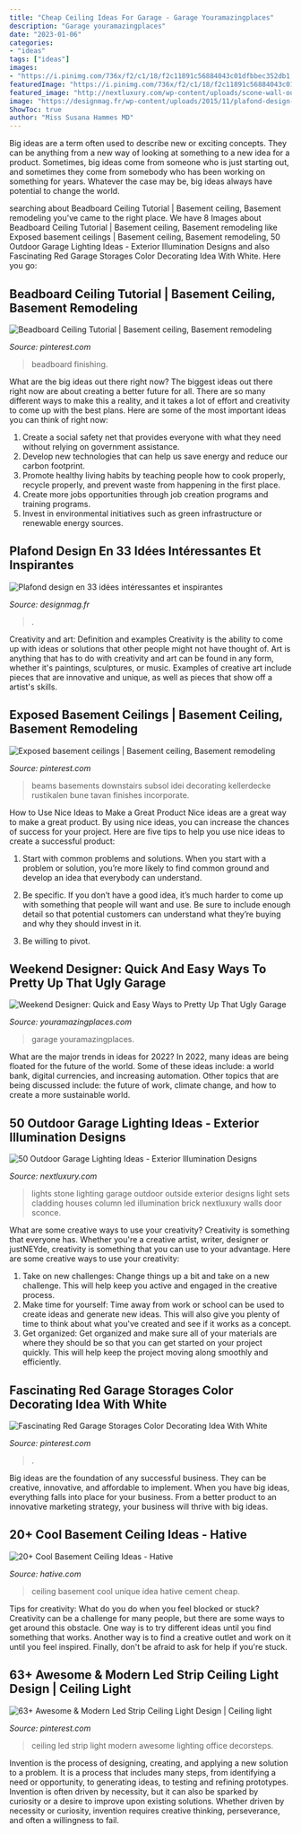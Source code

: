 ```yaml
---
title: "Cheap Ceiling Ideas For Garage - Garage Youramazingplaces"
description: "Garage youramazingplaces"
date: "2023-01-06"
categories:
- "ideas"
tags: ["ideas"]
images:
- "https://i.pinimg.com/736x/f2/c1/18/f2c11891c56884043c01dfbbec352db1.jpg"
featuredImage: "https://i.pinimg.com/736x/f2/c1/18/f2c11891c56884043c01dfbbec352db1.jpg"
featured_image: "http://nextluxury.com/wp-content/uploads/scone-wall-outdoor-garage-lights.jpg"
image: "https://designmag.fr/wp-content/uploads/2015/11/plafond-design-bois-idee.jpg"
ShowToc: true
author: "Miss Susana Hammes MD"
---
```



Big ideas are a term often used to describe new or exciting concepts. They can be anything from a new way of looking at something to a new idea for a product. Sometimes, big ideas come from someone who is just starting out, and sometimes they come from somebody who has been working on something for years. Whatever the case may be, big ideas always have potential to change the world.

	

		
searching about Beadboard Ceiling Tutorial | Basement ceiling, Basement remodeling you've came to the right place. We have 8 Images about Beadboard Ceiling Tutorial | Basement ceiling, Basement remodeling like Exposed basement ceilings | Basement ceiling, Basement remodeling, 50 Outdoor Garage Lighting Ideas - Exterior Illumination Designs and also Fascinating Red Garage Storages Color Decorating Idea With White. Here you go:
		
    
## Beadboard Ceiling Tutorial | Basement Ceiling, Basement Remodeling

<img loading=lazy src="https://i.pinimg.com/736x/f2/c1/18/f2c11891c56884043c01dfbbec352db1.jpg" onerror="this.onerror=null;this.src='https://tse1.mm.bing.net/th?id=OIP.LNyFQiNiTtfZBhwr_NbbGgHaLG&amp;pid=15.1';" alt="Beadboard Ceiling Tutorial | Basement ceiling, Basement remodeling">

_Source: pinterest.com_

>beadboard finishing. 

	

What are the big ideas out there right now?
The biggest ideas out there right now are about creating a better future for all. There are so many different ways to make this a reality, and it takes a lot of effort and creativity to come up with the best plans. Here are some of the most important ideas you can think of right now:
1. Create a social safety net that provides everyone with what they need without relying on government assistance.
2. Develop new technologies that can help us save energy and reduce our carbon footprint. 
3. Promote healthy living habits by teaching people how to cook properly, recycle properly, and prevent waste from happening in the first place. 
4. Create more jobs opportunities through job creation programs and training programs. 
5. Invest in environmental initiatives such as green infrastructure or renewable energy sources.

    
## Plafond Design En 33 Idées Intéressantes Et Inspirantes

<img loading=lazy src="https://designmag.fr/wp-content/uploads/2015/11/plafond-design-bois-idee.jpg" onerror="this.onerror=null;this.src='https://tse3.mm.bing.net/th?id=OIP.UInAiIYUh02wOxXyynKrlQHaJ2&amp;pid=15.1';" alt="Plafond design en 33 idées intéressantes et inspirantes">

_Source: designmag.fr_

>. 

	

Creativity and art: Definition and examples
Creativity is the ability to come up with ideas or solutions that other people might not have thought of. Art is anything that has to do with creativity and art can be found in any form, whether it's paintings, sculptures, or music. Examples of creative art include pieces that are innovative and unique, as well as pieces that show off a artist's skills.

    
## Exposed Basement Ceilings | Basement Ceiling, Basement Remodeling

<img loading=lazy src="https://i.pinimg.com/736x/6d/4e/b2/6d4eb2b74670c8f8198af4c909e0a3b3.jpg" onerror="this.onerror=null;this.src='https://tse4.mm.bing.net/th?id=OIP._OPAQstj8ntVox-rxU22tAHaE8&amp;pid=15.1';" alt="Exposed basement ceilings | Basement ceiling, Basement remodeling">

_Source: pinterest.com_

>beams basements downstairs subsol idei decorating kellerdecke rustikalen bune tavan finishes incorporate. 

	

How to Use Nice Ideas to Make a Great Product
Nice ideas are a great way to make a great product. By using nice ideas, you can increase the chances of success for your project. Here are five tips to help you use nice ideas to create a successful product:
1. Start with common problems and solutions. When you start with a problem or solution, you’re more likely to find common ground and develop an idea that everybody can understand.

2. Be specific. If you don’t have a good idea, it’s much harder to come up with something that people will want and use. Be sure to include enough detail so that potential customers can understand what they’re buying and why they should invest in it.

3. Be willing to pivot.

    
## Weekend Designer: Quick And Easy Ways To Pretty Up That Ugly Garage

<img loading=lazy src="https://www.youramazingplaces.com/wp-content/uploads/2015/02/traditional-garage-and-shed2.jpg" onerror="this.onerror=null;this.src='https://tse3.mm.bing.net/th?id=OIP.dNIwo1nPuvuXlqOxI0VxGwHaE8&amp;pid=15.1';" alt="Weekend Designer: Quick and Easy Ways to Pretty Up That Ugly Garage">

_Source: youramazingplaces.com_

>garage youramazingplaces. 

	

What are the major trends in ideas for 2022?
In 2022, many ideas are being floated for the future of the world. Some of these ideas include: a world bank, digital currencies, and increasing automation. Other topics that are being discussed include: the future of work, climate change, and how to create a more sustainable world.

    
## 50 Outdoor Garage Lighting Ideas - Exterior Illumination Designs

<img loading=lazy src="http://nextluxury.com/wp-content/uploads/scone-wall-outdoor-garage-lights.jpg" onerror="this.onerror=null;this.src='https://tse2.mm.bing.net/th?id=OIP.gk4LAsbImhEQ7sxplDWwwwAAAA&amp;pid=15.1';" alt="50 Outdoor Garage Lighting Ideas - Exterior Illumination Designs">

_Source: nextluxury.com_

>lights stone lighting garage outdoor outside exterior designs light sets cladding houses column led illumination brick nextluxury walls door sconce. 

	

What are some creative ways to use your creativity?
Creativity is something that everyone has. Whether you're a creative artist, writer, designer or justNEYde, creativity is something that you can use to your advantage. Here are some creative ways to use your creativity: 
1. Take on new challenges: Change things up a bit and take on a new challenge. This will help keep you active and engaged in the creative process. 
2. Make time for yourself: Time away from work or school can be used to create ideas and generate new ideas. This will also give you plenty of time to think about what you've created and see if it works as a concept. 
3. Get organized: Get organized and make sure all of your materials are where they should be so that you can get started on your project quickly. This will help keep the project moving along smoothly and efficiently. 

    
## Fascinating Red Garage Storages Color Decorating Idea With White

<img loading=lazy src="https://i.pinimg.com/736x/23/1e/13/231e13a2a0f95ffbae7d1e0068c694fb--red-cabinets-garage-cabinets.jpg" onerror="this.onerror=null;this.src='https://tse3.mm.bing.net/th?id=OIP.ZcpEY6OLNrZvUbxLceXuEQEsCX&amp;pid=15.1';" alt="Fascinating Red Garage Storages Color Decorating Idea With White">

_Source: pinterest.com_

>. 

	

Big ideas are the foundation of any successful business. They can be creative, innovative, and affordable to implement. When you have big ideas, everything falls into place for your business. From a better product to an innovative marketing strategy, your business will thrive with big ideas.

    
## 20+ Cool Basement Ceiling Ideas - Hative

<img loading=lazy src="https://hative.com/wp-content/uploads/2014/05/basement-ceiling-ideas/6-unique-basement-ceiling-idea.jpg" onerror="this.onerror=null;this.src='https://tse2.mm.bing.net/th?id=OIP.gIleI6Rb6nX4KL4VOvRkWgHaJ4&amp;pid=15.1';" alt="20+ Cool Basement Ceiling Ideas - Hative">

_Source: hative.com_

>ceiling basement cool unique idea hative cement cheap. 

	

Tips for creativity: What do you do when you feel blocked or stuck?
Creativity can be a challenge for many people, but there are some ways to get around this obstacle. One way is to try different ideas until you find something that works. Another way is to find a creative outlet and work on it until you feel inspired. Finally, don't be afraid to ask for help if you're stuck.

    
## 63+ Awesome &amp; Modern Led Strip Ceiling Light Design | Ceiling Light

<img loading=lazy src="https://i.pinimg.com/originals/c8/74/50/c87450a1e5ec086b28b34b59ed0b7cd8.jpg" onerror="this.onerror=null;this.src='https://tse2.mm.bing.net/th?id=OIP.Pw82BeaVzTh9T0Io-rCTDQHaLI&amp;pid=15.1';" alt="63+ Awesome &amp; Modern Led Strip Ceiling Light Design | Ceiling light">

_Source: pinterest.com_

>ceiling led strip light modern awesome lighting office decorsteps. 

	

Invention is the process of designing, creating, and applying a new solution to a problem. It is a process that includes many steps, from identifying a need or opportunity, to generating ideas, to testing and refining prototypes. Invention is often driven by necessity, but it can also be sparked by curiosity or a desire to improve upon existing solutions. Whether driven by necessity or curiosity, invention requires creative thinking, perseverance, and often a willingness to fail.

